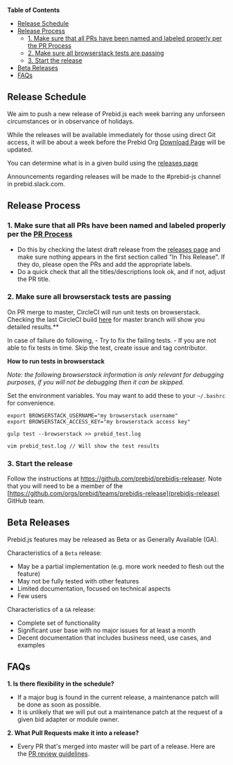 **Table of Contents**
- [Release Schedule](#release-schedule)
- [Release Process](#release-process)
  - [1. Make sure that all PRs have been named and labeled properly per the PR Process](#1-make-sure-that-all-prs-have-been-named-and-labeled-properly-per-the-pr-process)
  - [2. Make sure all browserstack tests are passing](#2-make-sure-all-browserstack-tests-are-passing)
  - [3. Start the release](#3-start-the-release)
- [Beta Releases](#beta-releases)
- [FAQs](#faqs)

## Release Schedule

We aim to push a new release of Prebid.js each week barring any unforseen circumstances or in observance of holidays.

While the releases will be available immediately for those using direct Git access,
it will be about a week before the Prebid Org [Download Page](https://docs.prebid.org/download.html) will be updated.

You can determine what is in a given build using the [releases page](https://github.com/prebid/Prebid.js/releases)

Announcements regarding releases will be made to the #prebid-js channel in prebid.slack.com.

## Release Process

### 1. Make sure that all PRs have been named and labeled properly per the [PR Process](https://github.com/prebid/Prebid.js/blob/master/PR_REVIEW.md#general-pr-review-process)
   * Do this by checking the latest draft release from the [releases page](https://github.com/prebid/Prebid.js/releases) and make sure nothing appears in the first section called "In This Release". If they do, please open the PRs and add the appropriate labels.
   * Do a quick check that all the titles/descriptions look ok, and if not, adjust the PR title.

### 2. Make sure all browserstack tests are passing

   On PR merge to master, CircleCI will run unit tests on browserstack. Checking the last CircleCI build [here](https://circleci.com/gh/prebid/Prebid.js) for master branch will show you detailed results.**

   In case of failure do following,
     - Try to fix the failing tests.
     - If you are not able to fix tests in time. Skip the test, create issue and tag contributor.

   **How to run tests in browserstack**

   _Note: the following browserstack information is only relevant for debugging purposes, if you will not be debugging then it can be skipped._

   Set the environment variables. You may want to add these to your `~/.bashrc` for convenience.

   ```
   export BROWSERSTACK_USERNAME="my browserstack username"
   export BROWSERSTACK_ACCESS_KEY="my browserstack access key"
   ```

   ```
   gulp test --browserstack >> prebid_test.log

   vim prebid_test.log // Will show the test results
   ```


### 3. Start the release

Follow the instructions at https://github.com/prebid/prebidjs-releaser. Note that you will need to be a member of the [https://github.com/orgs/prebid/teams/prebidjs-release](prebidjs-release) GitHub team.
    
## Beta Releases

Prebid.js features may be released as Beta or as Generally Available (GA).

Characteristics of a `Beta` release:
- May be a partial implementation (e.g. more work needed to flesh out the feature)
- May not be fully tested with other features
- Limited documentation, focused on technical aspects
- Few users

Characteristics of a `GA` release:
- Complete set of functionality
- Significant user base with no major issues for at least a month
- Decent documentation that includes business need, use cases, and examples


## FAQs

**1. Is there flexibility in the schedule?**
* If a major bug is found in the current release, a maintenance patch will be done as soon as possible.
* It is unlikely that we will put out a maintenance patch at the request of a given bid adapter or module owner.

**2. What Pull Requests make it into a release?**
* Every PR that's merged into master will be part of a release. Here are the [PR review guidelines](https://github.com/prebid/Prebid.js/blob/master/PR_REVIEW.md).
